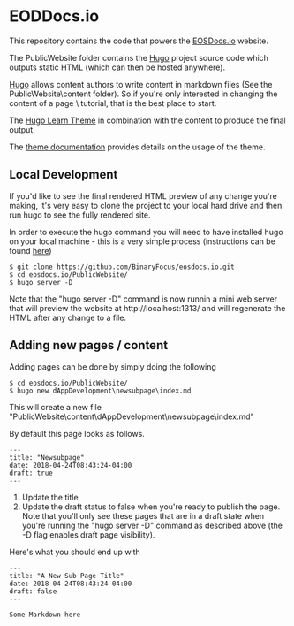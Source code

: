 # EODDocs.io

This repository contains the code that powers the [EOSDocs.io](https://www.eosdocs.io/) website. 

The PublicWebsite folder contains the [Hugo](https://gohugo.io/) project source code which outputs static HTML (which can then be hosted anywhere).

[Hugo](https://gohugo.io/) allows content authors to write content in markdown files (See the PublicWebsite\content folder). So if you're only interested in changing the content of a page \ tutorial, that is the best place to start.

The [Hugo Learn Theme](https://themes.gohugo.io/hugo-theme-learn/) in combination with the content to produce the final output. 

The [theme documentation](https://learn.netlify.com/en/) provides details on the usage of the theme. 

## Local Development

If you'd like to see the final rendered HTML preview of any change you're making, it's very easy to clone the project to your local hard drive and then run hugo to see the fully rendered site. 

In order to execute the hugo command you will need to have installed hugo on your local machine - this is a very simple process (instructions can be found [here](https://gohugo.io/getting-started/installing/))

```
$ git clone https://github.com/BinaryFocus/eosdocs.io.git
$ cd eosdocs.io/PublicWebsite/
$ hugo server -D
```

Note that the "hugo server -D" command is now runnin a mini web server that will preview the website at http://localhost:1313/ and will regenerate the HTML after any change to a file.

## Adding new pages / content

Adding pages can be done by simply doing the following 

```
$ cd eosdocs.io/PublicWebsite/
$ hugo new dAppDevelopment\newsubpage\index.md
```

This will create a new file "PublicWebsite\content\dAppDevelopment\newsubpage\index.md"

By default this page looks as follows. 

```
---
title: "Newsubpage"
date: 2018-04-24T08:43:24-04:00
draft: true
---
```

1. Update the title 
2. Update the draft status to false when you're ready to publish the page. Note that you'll only see these pages that are in a draft state when you're running the "hugo server -D" command as described above (the -D flag enables draft page visibility). 

Here's what you should end up with

```
---
title: "A New Sub Page Title"
date: 2018-04-24T08:43:24-04:00
draft: false
---

Some Markdown here

```